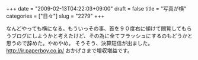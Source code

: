 +++
date = "2009-02-13T04:22:03+09:00"
draft = false
title = "写真が横"
categories = ["日々"]
slug = "2279"
+++

なんどやっても横になる。もういっその事、首を９０度右に傾けて閲覧してもらうブログにしようかと考えたけど、その為に全てフラッシュにするのもどうかと思うので辞めた。やめやめ。
そうそう、決算短信が出ました。
<a href="http://ir.paperboy.co.jp/" target="_blank">http://ir.paperboy.co.jp/</a>
おかげさまで増収増益です。
